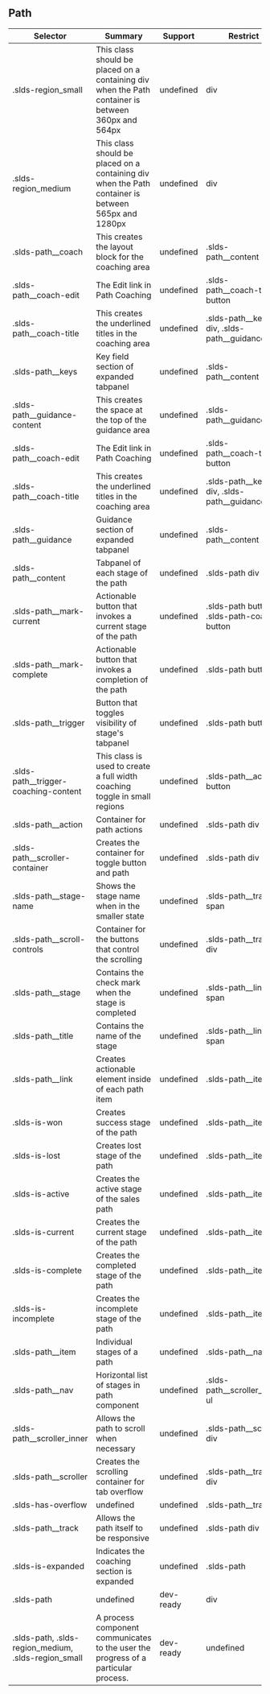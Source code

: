 

## Path

| Selector | Summary | Support | Restrict | Variant |
|-------|-------|-------|-------|-------|
| .slds-region_small | This class should be placed on a containing div when the Path container is between 360px and 564px | undefined | div | true |
| .slds-region_medium | This class should be placed on a containing div when the Path container is between 565px and 1280px | undefined | div | true |
| .slds-path__coach | This creates the layout block for the coaching area | undefined | .slds-path__content div | undefined |
| .slds-path__coach-edit | The Edit link in Path Coaching | undefined | .slds-path__coach-title button | undefined |
| .slds-path__coach-title | This creates the underlined titles in the coaching area | undefined | .slds-path__keys div, .slds-path__guidance h2 | undefined |
| .slds-path__keys | Key field section of expanded tabpanel | undefined | .slds-path__content div | undefined |
| .slds-path__guidance-content | This creates the space at the top of the guidance area | undefined | .slds-path__guidance div | undefined |
| .slds-path__coach-edit | The Edit link in Path Coaching | undefined | .slds-path__coach-title button | undefined |
| .slds-path__coach-title | This creates the underlined titles in the coaching area | undefined | .slds-path__keys div, .slds-path__guidance h2 | undefined |
| .slds-path__guidance | Guidance section of expanded tabpanel | undefined | .slds-path__content div | undefined |
| .slds-path__content | Tabpanel of each stage of the path | undefined | .slds-path div | undefined |
| .slds-path__mark-current | Actionable button that invokes a current stage of the path | undefined | .slds-path button, .slds-path-coach button | undefined |
| .slds-path__mark-complete | Actionable button that invokes a completion of the path | undefined | .slds-path button | undefined |
| .slds-path__trigger | Button that toggles visibility of stage's tabpanel | undefined | .slds-path button | undefined |
| .slds-path__trigger-coaching-content | This class is used to create a full width coaching toggle in small regions | undefined | .slds-path__action button | undefined |
| .slds-path__action | Container for path actions | undefined | .slds-path div | undefined |
| .slds-path__scroller-container | Creates the container for toggle button and path | undefined | .slds-path div | undefined |
| .slds-path__stage-name | Shows the stage name when in the smaller state | undefined | .slds-path__track span | undefined |
| .slds-path__scroll-controls | Container for the buttons that control the scrolling | undefined | .slds-path__track div | undefined |
| .slds-path__stage | Contains the check mark when the stage is completed | undefined | .slds-path__link span | undefined |
| .slds-path__title | Contains the name of the stage | undefined | .slds-path__link span | undefined |
| .slds-path__link | Creates actionable element inside of each path item | undefined | .slds-path__item a | undefined |
| .slds-is-won | Creates success stage of the path | undefined | .slds-path__item | undefined |
| .slds-is-lost | Creates lost stage of the path | undefined | .slds-path__item | undefined |
| .slds-is-active | Creates the active stage of the sales path | undefined | .slds-path__item | undefined |
| .slds-is-current | Creates the current stage of the path | undefined | .slds-path__item | undefined |
| .slds-is-complete | Creates the completed stage of the path | undefined | .slds-path__item | undefined |
| .slds-is-incomplete | Creates the incomplete stage of the path | undefined | .slds-path__item | undefined |
| .slds-path__item | Individual stages of a path | undefined | .slds-path__nav li | undefined |
| .slds-path__nav | Horizontal list of stages in path component | undefined | .slds-path__scroller_inner ul | undefined |
| .slds-path__scroller_inner | Allows the path to scroll when necessary | undefined | .slds-path__scroller div | undefined |
| .slds-path__scroller | Creates the scrolling container for tab overflow | undefined | .slds-path__track div | undefined |
| .slds-has-overflow | undefined | undefined | .slds-path__track | undefined |
| .slds-path__track | Allows the path itself to be responsive | undefined | .slds-path div | undefined |
| .slds-is-expanded | Indicates the coaching section is expanded | undefined | .slds-path | undefined |
| .slds-path | undefined | dev-ready | div | true |
| .slds-path, .slds-region_medium, .slds-region_small | A process component communicates to the user the progress of a particular process. | dev-ready | undefined | undefined |